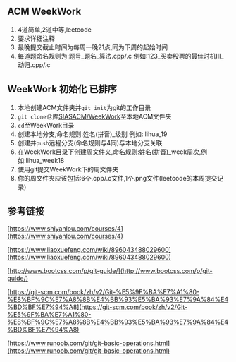 ## ACM WeekWork 
1. 4道简单,2道中等,leetcode
2. 要求详细注释
3. 最晚提交截止时间为每周一晚21点,同为下周的起始时间
4. 每道题命名规则为:题号_题名_算法.cpp/.c 例如:123_买卖股票的最佳时机III_动归.cpp/.c
## WeekWork 初始化 已排序
1. 本地创建ACM文件夹并`git init`为git的工作目录
2. `git clone`仓库[SIASACM/WeekWork](https://github.com/SIASACM/WeekWork)至本地ACM文件夹
3. `cd`至WeekWork目录
4. 创建本地分支,命名规则:姓名(拼音)_级别 例如: lihua_19
5. 创建并`push`远程分支(命名规则与4同)与本地分支关联
6. 在WeekWork目录下创建周文件夹,命名规则:姓名(拼音)_week周次,例如:lihua_week18
6. 使用git提交WeekWork下的周文件夹
7. 你的周文件夹应该包括:6个.cpp/.c文件,1个.png文件(leetcode的本周提交记录)
## 参考链接

[https://www.shiyanlou.com/courses/4](https://www.shiyanlou.com/courses/4)

[https://www.liaoxuefeng.com/wiki/896043488029600](https://www.liaoxuefeng.com/wiki/896043488029600)

[http://www.bootcss.com/p/git-guide/](http://www.bootcss.com/p/git-guide/)

[https://git-scm.com/book/zh/v2/Git-%E5%9F%BA%E7%A1%80-%E8%BF%9C%E7%A8%8B%E4%BB%93%E5%BA%93%E7%9A%84%E4%BD%BF%E7%94%A8](https://git-scm.com/book/zh/v2/Git-%E5%9F%BA%E7%A1%80-%E8%BF%9C%E7%A8%8B%E4%BB%93%E5%BA%93%E7%9A%84%E4%BD%BF%E7%94%A8)

[https://www.runoob.com/git/git-basic-operations.html](https://www.runoob.com/git/git-basic-operations.html)
